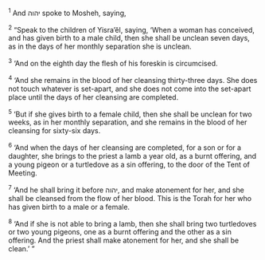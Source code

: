 <sup>1</sup> And יהוה spoke to Mosheh, saying,

<sup>2</sup> “Speak to the children of Yisra’ĕl, saying, ‘When a woman has conceived, and has given birth to a male child, then she shall be unclean seven days, as in the days of her monthly separation she is unclean.

<sup>3</sup> ‘And on the eighth day the flesh of his foreskin is circumcised.

<sup>4</sup> ‘And she remains in the blood of her cleansing thirty-three days. She does not touch whatever is set-apart, and she does not come into the set-apart place until the days of her cleansing are completed.

<sup>5</sup> ‘But if she gives birth to a female child, then she shall be unclean for two weeks, as in her monthly separation, and she remains in the blood of her cleansing for sixty-six days.

<sup>6</sup> ‘And when the days of her cleansing are completed, for a son or for a daughter, she brings to the priest a lamb a year old, as a burnt offering, and a young pigeon or a turtledove as a sin offering, to the door of the Tent of Meeting.

<sup>7</sup> ‘And he shall bring it before יהוה, and make atonement for her, and she shall be cleansed from the flow of her blood. This is the Torah for her who has given birth to a male or a female.

<sup>8</sup> ‘And if she is not able to bring a lamb, then she shall bring two turtledoves or two young pigeons, one as a burnt offering and the other as a sin offering. And the priest shall make atonement for her, and she shall be clean.’ ”


